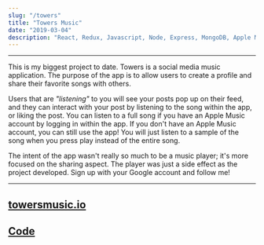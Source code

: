 ```yaml
---
slug: "/towers"
title: "Towers Music"
date: "2019-03-04"
description: "React, Redux, Javascript, Node, Express, MongoDB, Apple Musickit API, Semantic UI, CSS"
---
```

---

This is my biggest project to date. Towers is a social media music application. The purpose of the app is to allow users to create a profile and share their favorite songs with others. 

Users that are *"listening"* to you will see your posts pop up on their feed, and they can interact with your post by listening to the song within the app, or liking the post. You can listen to a full song if you have an Apple Music account by logging in within the app. If you don't have an Apple Music account, you can still use the app! You will just listen to a sample of the song when you press play instead of the entire song.

The intent of the app wasn't really so much to be a music player; it's more focused on the sharing aspect. The player was just a side effect as the project developed. Sign up with your Google account and follow me!

---
[towersmusic.io](https://towersmusic.io/dannyrangel)
---
[Code](https://github.com/danny-rangel/towers)
---